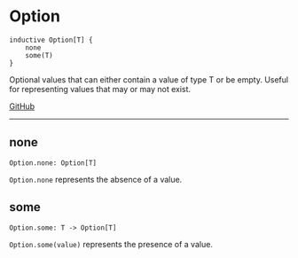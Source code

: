 # Option

```acorn
inductive Option[T] {
    none
    some(T)
}
```

Optional values that can either contain a value of type T or be empty.
Useful for representing values that may or may not exist.

[GitHub](https://github.com/acornprover/acornlib/blob/master/src/option.ac)

---
## none

```acorn
Option.none: Option[T]
```

`Option.none` represents the absence of a value.
## some

```acorn
Option.some: T -> Option[T]
```

`Option.some(value)` represents the presence of a value.
